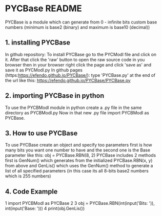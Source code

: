 # PYCBase README

PYCBase is a module which can generate from 0 - infinite bits custom base numbers (minimum is base2 (binary) and maximum is base10 (decimal))

## 1. installing PYCBase
In github repository: To install PYCBase go to the PYCModl file and click on it. After that click the 'raw' button to open the raw source code in you browser then in your browser right click the page and click 'save as' and save it as PYCModl.py
In github pages (https:https://efendo.github.io/PYCBase/): type 'PYCBase.py' at the end of the url like this: https://efendo.github.io/PYCBase/PYCBase.py


## 2. importing PYCBase in python
To use the PYCBModl module in python create a .py file in the same directory as PYCBModl.py
Now in that new .py file import PYCBModl as PYCBase.

## 3. How to use PYCBase
To use PYCBase create an object and specify too parameters first is how many bits you want one number to have and the second one is the Base parameter like this: obj = PYCBase.RBN(8, 2)
PYCBase includes 2 methods first is GenNum() which generates from the initialized PYCBase.RBN(x, y) from above and GenLis() which uses the GenNum() method to generate a list of all specified parameters (in this case its all 8-bits base2 numbers which is 255 numbers)

## 4. Code Example

1 import PYCBModl as PYCBase
2 
3 obj = PYCBase.RBN(int(input('Bits: ')), int(input('Base: ')))
4 print(obj.GenLis())
